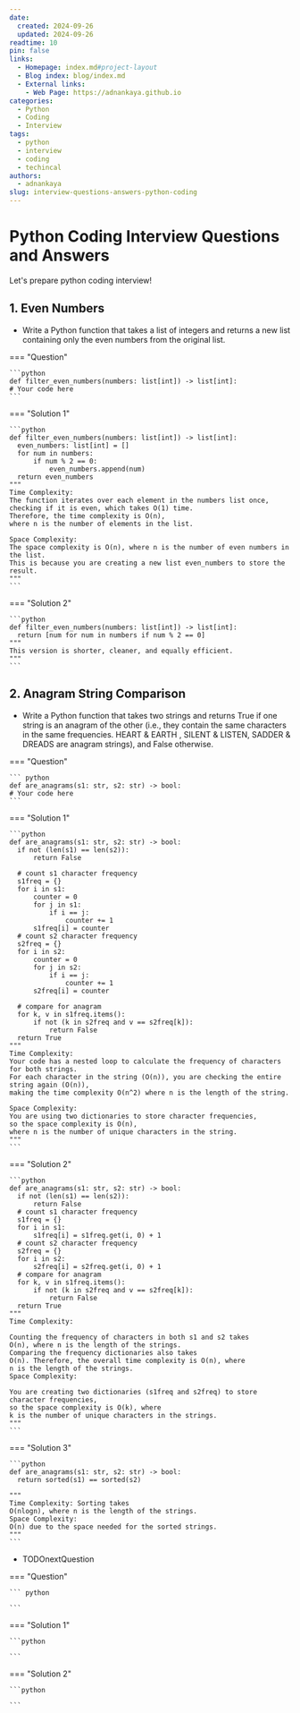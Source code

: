 ```yaml
---
date:
  created: 2024-09-26
  updated: 2024-09-26
readtime: 10
pin: false
links:
  - Homepage: index.md#project-layout
  - Blog index: blog/index.md
  - External links:
    - Web Page: https://adnankaya.github.io
categories:
  - Python
  - Coding
  - Interview
tags:
  - python
  - interview
  - coding
  - techincal
authors:
  - adnankaya
slug: interview-questions-answers-python-coding
---
```


# Python Coding Interview Questions and Answers

Let's prepare python coding interview!

<!-- more -->
## 1. Even Numbers
- Write a Python function that takes a list of integers and returns a new list containing only the even numbers from the original list.

=== "Question"
  
    ```python
    def filter_even_numbers(numbers: list[int]) -> list[int]:
    # Your code here
    ```

=== "Solution 1"

    ```python
    def filter_even_numbers(numbers: list[int]) -> list[int]:
      even_numbers: list[int] = []
      for num in numbers:
          if num % 2 == 0:
              even_numbers.append(num)
      return even_numbers
    """
    Time Complexity:
    The function iterates over each element in the numbers list once, 
    checking if it is even, which takes O(1) time. 
    Therefore, the time complexity is O(n), 
    where n is the number of elements in the list.

    Space Complexity:
    The space complexity is O(n), where n is the number of even numbers in the list. 
    This is because you are creating a new list even_numbers to store the result.
    """
    ```
    
=== "Solution 2"

    ```python
    def filter_even_numbers(numbers: list[int]) -> list[int]:
      return [num for num in numbers if num % 2 == 0]
    """
    This version is shorter, cleaner, and equally efficient.
    """
    ```

## 2. Anagram String Comparison
- Write a Python function that takes two strings and returns True if one string is an anagram of the other (i.e., they contain the same characters in the same frequencies. HEART & EARTH , SILENT & LISTEN, SADDER & DREADS are anagram strings), and False otherwise.

=== "Question"

    ``` python
    def are_anagrams(s1: str, s2: str) -> bool:
    # Your code here
    ```

=== "Solution 1"

    ```python
    def are_anagrams(s1: str, s2: str) -> bool:
      if not (len(s1) == len(s2)):
          return False

      # count s1 character frequency
      s1freq = {}
      for i in s1:
          counter = 0
          for j in s1:
              if i == j:
                  counter += 1
          s1freq[i] = counter
      # count s2 character frequency
      s2freq = {}
      for i in s2:
          counter = 0
          for j in s2:
              if i == j:
                  counter += 1
          s2freq[i] = counter

      # compare for anagram
      for k, v in s1freq.items():
          if not (k in s2freq and v == s2freq[k]):
              return False
      return True
    """
    Time Complexity:
    Your code has a nested loop to calculate the frequency of characters for both strings. 
    For each character in the string (O(n)), you are checking the entire string again (O(n)), 
    making the time complexity O(n^2) where n is the length of the string.

    Space Complexity:
    You are using two dictionaries to store character frequencies, 
    so the space complexity is O(n), 
    where n is the number of unique characters in the string.
    """
    ```
=== "Solution 2"

    ```python
    def are_anagrams(s1: str, s2: str) -> bool:
      if not (len(s1) == len(s2)):
          return False
      # count s1 character frequency
      s1freq = {}
      for i in s1:
          s1freq[i] = s1freq.get(i, 0) + 1
      # count s2 character frequency
      s2freq = {}
      for i in s2:
          s2freq[i] = s2freq.get(i, 0) + 1
      # compare for anagram
      for k, v in s1freq.items():
          if not (k in s2freq and v == s2freq[k]):
              return False
      return True
    """
    Time Complexity:

    Counting the frequency of characters in both s1 and s2 takes 
    O(n), where n is the length of the strings.
    Comparing the frequency dictionaries also takes 
    O(n). Therefore, the overall time complexity is O(n), where 
    n is the length of the strings.
    Space Complexity:

    You are creating two dictionaries (s1freq and s2freq) to store character frequencies, 
    so the space complexity is O(k), where 
    k is the number of unique characters in the strings.
    """
    ```
=== "Solution 3"

    ```python
    def are_anagrams(s1: str, s2: str) -> bool:
      return sorted(s1) == sorted(s2)
    
    """
    Time Complexity: Sorting takes 
    O(nlogn), where n is the length of the strings.
    Space Complexity: 
    O(n) due to the space needed for the sorted strings.
    """
    ```

- TODOnextQuestion

=== "Question"

    ``` python
    
    ```

=== "Solution 1"

    ```python
    
    ```
=== "Solution 2"

    ```python
    
    ```